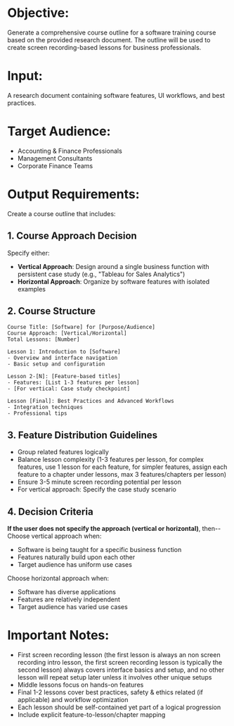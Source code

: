 # Objective:
Generate a comprehensive course outline for a software training course based on the provided research document. The outline will be used to create screen recording-based lessons for business professionals.

# Input:
A research document containing software features, UI workflows, and best practices.

# Target Audience:
- Accounting & Finance Professionals
- Management Consultants  
- Corporate Finance Teams

# Output Requirements:
Create a course outline that includes:

## 1. Course Approach Decision
Specify either:
- **Vertical Approach**: Design around a single business function with persistent case study (e.g., "Tableau for Sales Analytics")
- **Horizontal Approach**: Organize by software features with isolated examples

## 2. Course Structure
```
Course Title: [Software] for [Purpose/Audience]
Course Approach: [Vertical/Horizontal]
Total Lessons: [Number]

Lesson 1: Introduction to [Software]
- Overview and interface navigation
- Basic setup and configuration

Lesson 2-[N]: [Feature-based titles]
- Features: [List 1-3 features per lesson]
- [For vertical: Case study checkpoint]

Lesson [Final]: Best Practices and Advanced Workflows
- Integration techniques
- Professional tips
```

## 3. Feature Distribution Guidelines
- Group related features logically
- Balance lesson complexity (1-3 features per lesson, for complex features, use 1 lesson for each feature, for simpler features, assign each feature to a chapter under lessons, max 3 features/chapters per lesson)
- Ensure 3-5 minute screen recording potential per lesson
- For vertical approach: Specify the case study scenario

## 4. Decision Criteria

**If the user does not specify the approach (vertical or horizontal)**, then--
Choose vertical approach when:
- Software is being taught for a specific business function
- Features naturally build upon each other
- Target audience has uniform use cases

Choose horizontal approach when:
- Software has diverse applications
- Features are relatively independent
- Target audience has varied use cases

# Important Notes:
- First screen recording lesson (the first lesson is always an non screen recording intro lesson, the first screen recording lesson is typically the second lesson) always covers interface basics and setup, and no other lesson will repeat setup later unless it involves other unique setups
- Middle lessons focus on hands-on features
- Final 1-2 lessons cover best practices, safety & ethics related (if applicable) and workflow optimization
- Each lesson should be self-contained yet part of a logical progression
- Include explicit feature-to-lesson/chapter mapping